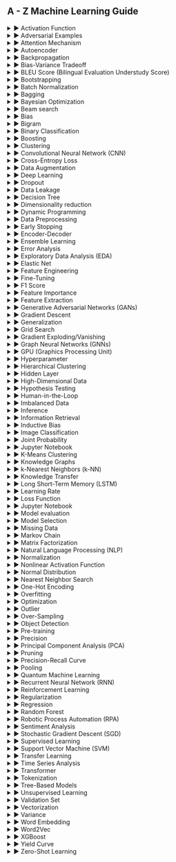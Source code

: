 ## A - Z Machine Learning Guide

<details>

<summary> ▶️ Activation Function</summary>

### Activation Function 

An activation function is a mathematical function applied to the output of a neuron in a neural network. 
It determines whether the neuron should be activated or not based on its input. Common activation functions include sigmoid, ReLU, and tanh.

</details>


<details>

<summary> ▶️ Adversarial Examples</summary>

### Adversarial Examples

Adversarial examples are input samples that are intentionally modified to deceive machine learning models, including LLMs. 
These perturbations can be imperceptible to humans but can cause the model to misclassify the input.

</details>


<details>

<summary> ▶️ Attention Mechanism</summary>

### Attention Mechanism

Attention mechanisms are a key component in many LLM architectures. They allow the model to focus on specific parts of the input sequence when making predictions. 
Attention mechanisms help LLMs capture long-range dependencies and improve their performance on various tasks.

</details>


<details>

<summary> ▶️ Autoencoder</summary>

### Autoencoder

An autoencoder is an unsupervised learning algorithm that consists of an encoder and a decoder. It is used to learn efficient data representations by reconstructing the input data from a compressed representation.
Autoencoders can be used for dimensionality reduction, denoising, and anomaly detection.

</details>


<details>

<summary> ▶️ Backpropagation</summary>

### Backpropagation

Backpropagation is a common algorithm used to train neural networks, including LLMs. It involves computing the gradients of the network's weights with respect to a loss function, 
allowing the model to adjust its parameters in the direction that minimizes the loss.

</details>


<details>

<summary> ▶️ Bias-Variance Tradeoff</summary>

### Bias-Variance Tradeoff

The bias-variance tradeoff refers to the relationship between a model's ability to fit training data (low bias) and its ability to generalize to unseen data (low variance).
LLMs need to strike a balance between bias and variance to avoid underfitting or overfitting.

</details>


<details>

<summary> ▶️ BLEU Score (Bilingual Evaluation Understudy Score)</summary>

### BLEU Score (Bilingual Evaluation Understudy Score)

BLEU is a metric used to evaluate the quality of machine-generated translations. 
It compares the generated translation to one or more reference translations and computes a score based on the n-gram overlap between them.

</details>


<details>

<summary> ▶️ Bootstrapping</summary>

### Bootstrapping

Bootstrapping is a technique used in machine learning to generate multiple training datasets by resampling the original dataset with replacement. 
It allows LLMs to train on different variations of the data, leading to improved model performance and robustness.

</details>

<details>

<summary> ▶️ Batch Normalization</summary>

### Batch Normalization

Batch normalization is a technique used to normalize the inputs of each layer in a neural network during training. 
It helps stabilize and speed up the training process by reducing the internal covariate shift, which can improve the performance of LLMs.

</details>


<details>

<summary> ▶️ Bagging</summary>

### Bagging

Bagging (Bootstrap Aggregating) is an ensemble learning technique that involves training multiple LLMs on different subsets of the training data, created through bootstrapping.
The individual models' predictions are then combined to make a final prediction, typically using voting or averaging.

</details>

<details>

<summary> ▶️ Bayesian Optimization</summary>

### Bayesian Optimization

Bayesian optimization is a technique used to optimize the hyperparameters of machine learning models, including LLMs. 
It combines Bayesian inference with a surrogate model to efficiently explore the hyperparameter space and find the best configuration for the model.

</details>

<details>

<summary> ▶️ Beam search</summary>

### Beam search

Beam search is a decoding algorithm commonly used in sequence generation tasks, such as machine translation or text generation with LLMs.
It explores the most promising paths by keeping a fixed number of top-scoring candidates at each step, reducing the search space.

</details>

<details>

<summary> ▶️ Bias</summary>

### Bias

In machine learning, bias refers to the systematic error or tendency of a model to consistently predict values that are different from the true values. 
It can arise from various sources, such as the model's architecture, assumptions, or the training data.

</details>

<details>

<summary> ▶️ Bigram</summary>

### Bigram

A bigram is a sequence of two consecutive words in a text. In natural language processing (NLP), bigrams are often used to capture local contextual information, as they represent the relationship between adjacent words.
LLMs can utilize bigrams to improve their understanding of language.

</details>

<details>

<summary> ▶️ Binary Classification</summary>

### Binary Classification

Binary classification is a type of machine learning task where the goal is to classify instances into one of two classes or categories.
For example, determining whether an email is spam or not spam. LLMs can be trained to perform binary classification tasks.

</details>

<details>

<summary> ▶️ Boosting </summary>

### Boosting

Boosting is an ensemble learning technique where multiple weak learners (usually simple models) are combined to create a stronger model.
Each weak learner is trained on a subset of the data, with subsequent learners focusing on the instances that were misclassified by previous ones. Gradient Boosting is a popular boosting algorithm.

</details>

<details>

<summary> ▶️ Clustering</summary>

### Clustering

Clustering is a technique used to group similar instances together based on their characteristics or features.
LLMs can be used for clustering tasks by learning representations of instances and applying clustering algorithms to these representations.

</details>

<details>

<summary> ▶️ Convolutional Neural Network (CNN)</summary>

### Convolutional Neural Network (CNN)

A convolutional neural network is a type of neural network architecture commonly used for image and video processing tasks. 
It consists of convolutional layers that apply filters to input data, allowing the model to automatically learn hierarchical representations of the data.

</details>

<details>

<summary> ▶️ Cross-Entropy Loss</summary>

### Cross-Entropy Loss

Cross-entropy loss, or log loss, is a commonly used loss function in classification tasks. It measures the dissimilarity between predicted probabilities and true class labels. 
LLMs are often trained using cross-entropy loss to optimize their classification performance.

</details>

<details>

<summary> ▶️ Data Augmentation</summary>

### Data Augmentation

Data augmentation is a technique used to artificially increase the size of a training dataset by applying various transformations to the existing data. 
It helps LLMs generalize better by exposing them to diverse variations of the input data.

</details>

<details>

<summary> ▶️ Deep Learning</summary>

### Deep Learning

Deep learning refers to a subfield of machine learning that focuses on training models with multiple layers (deep neural networks). 
LLMs are examples of deep learning models, capable of learning complex patterns and representations from large amounts of data.

</details>

<details>

<summary> ▶️ Dropout</summary>

### Dropout

Dropout is a regularization technique commonly used in neural networks, including LLMs, to prevent overfitting. 
It randomly disables a fraction of the neurons during training, forcing the network to learn redundant representations and reducing the reliance on specific neurons.

</details>

<details>

<summary> ▶️ Data Leakage</summary>

### Data Leakage

Data leakage refers to the situation where information from outside the training set is inadvertently included in the model's training process. 
It can lead to overestimated performance during training and poor generalization to unseen data. Preventing data leakage is crucial for training reliable LLMs.

</details>

<details>

<summary> ▶️ Decision Tree</summary>

### Decision Tree

A decision tree is a type of supervised learning algorithm used for classification and regression tasks. It represents a flowchart-like structure where each internal node represents a feature, 
each branch represents a decision rule, and each leaf node represents a class label or a numerical value.

</details>

<details>

<summary> ▶️ Dimensionality reduction</summary>

### Dimensionality reduction

Dimensionality reduction techniques are used to reduce the number of features or variables in a dataset while preserving important information. 
LLMs can learn effective representations that capture essential aspects of the data, enabling dimensionality reduction in an unsupervised manner.

</details>

<details>

<summary> ▶️ Dynamic Programming</summary>

### Dynamic Programming

Dynamic programming is a problem-solving technique used to efficiently solve problems by breaking them down into overlapping subproblems and storing the solutions to avoid redundant computations. 
It is often used in reinforcement learning algorithms to solve Markov decision processes (MDPs).

</details>

<details>

<summary> ▶️ Data Preprocessing</summary>

### Data Preprocessing

Data preprocessing refers to the steps taken to transform and clean raw data before feeding it to an LLM. 
It includes tasks such as data cleaning, normalization, feature scaling, handling missing values, and encoding categorical variables to ensure the data is in a suitable format for training.

</details>

<details>

<summary> ▶️ Early Stopping</summary>

### Early Stopping

Early stopping is a technique used to prevent overfitting during the training of LLMs. 
It involves monitoring the model's performance on a validation set and stopping the training process when the performance starts to deteriorate, thus selecting the model with the best generalization.

</details>

<details>

<summary> ▶️ Encoder-Decoder</summary>

### Encoder-Decoder

An encoder-decoder is a framework used in sequence-to-sequence tasks, such as machine translation or text summarization. 
The encoder processes the input sequence and learns a representation, which is then decoded by the decoder to generate the output sequence. LLMs can be used as encoders and decoders in this framework.

</details>

<details>

<summary> ▶️ Ensemble Learning</summary>

### Ensemble Learning

Ensemble learning involves combining multiple models, including LLMs, to improve predictive performance. Each model is trained independently, and their predictions are combined, often by voting or averaging, to make a final prediction. 
Ensemble learning can enhance the robustness and accuracy of LLMs.

</details>

<details>

<summary> ▶️ Error Analysis</summary>

### Error Analysis

Error analysis is the process of examining and understanding the errors made by a machine learning model, including LLMs. 
It involves analyzing misclassified instances, identifying patterns or systematic mistakes, and using this information to improve the model's performance.

</details>

<details>

<summary> ▶️ Exploratory Data Analysis (EDA)</summary>

### Exploratory Data Analysis (EDA)

Exploratory data analysis is the initial phase of data analysis, where LLM practitioners explore and summarize the main characteristics and patterns present in the dataset.
It involves visualizations, statistical summaries, and data transformations to gain insights and identify important features.

</details>


<details>

<summary> ▶️ Elastic Net</summary>

### Elastic Net

Elastic Net is a regularized regression method that combines both L1 (Lasso) and L2 (Ridge) penalties. It is used to overcome the limitations of L1 and L2 regularization alone, providing a balance between sparsity and variable selection. 
Elastic Net can be applied to LLMs for regression tasks.

</details>

<details>

<summary> ▶️ Feature Engineering</summary>

### Feature Engineering

Feature engineering is the process of transforming raw data into a set of meaningful features that can be used to train machine learning models, including LLMs. 
It involves selecting, combining, and creating new features to enhance the model's performance and predictive capabilities.

</details>

<details>

<summary> ▶️ Fine-Tuning</summary>

### Fine-Tuning

Fine-tuning refers to the process of further training a pre-trained LLM on a specific task or dataset.
By fine-tuning, the model adapts its learned representations to better suit the target task, leading to improved performance compared to training from scratch.

</details>

<details>

<summary> ▶️ F1 Score</summary>

### F1 Score

The F1 score is a metric commonly used to evaluate the performance of binary classification models. It combines precision (the ratio of true positives to predicted positives) and recall (the ratio of true positives to actual positives) into a single value,
providing a balanced measure of accuracy.

</details>

<details>

<summary> ▶️ Feature Importance</summary>

### Feature Importance

Feature importance refers to the measure of the influence or relevance of each input feature in a machine learning model's predictions. 
It helps identify the most influential features and can guide feature selection, engineering, or pruning processes in LLMs.

</details>

<details>

<summary> ▶️ Feature Extraction</summary>

### Feature Extraction

Feature extraction is the process of transforming raw data into a lower-dimensional representation that captures the most relevant information for a specific task. 
LLMs can perform feature extraction by learning high-level representations from raw data, allowing for improved efficiency and generalization.

</details>

<details>

<summary> ▶️ Generative Adversarial Networks (GANs)</summary>

### Generative Adversarial Networks (GANs)

GANs are a type of deep learning model that consists of two neural networks: a generator and a discriminator. The generator aims to generate realistic data samples, such as images, while the discriminator tries to distinguish between the generated samples and real ones. 
LLMs can be used in the generator or discriminator network of GANs.

</details>

<details>

<summary> ▶️ Gradient Descent</summary>

### Gradient Descent

Gradient descent is an optimization algorithm used to train machine learning models, including LLMs. 
It iteratively updates the model's parameters by moving in the direction of steepest descent of the loss function, gradually minimizing the error between predictions and true values.

</details>

<details>

<summary> ▶️ Generalization</summary>

### Generalization

Generalization refers to the ability of a machine learning model, such as an LLM, to perform well on unseen or test data. 
A model with good generalization can effectively capture underlying patterns in the training data and apply them to make accurate predictions on new, unseen data.

</details>

<details>

<summary> ▶️ Grid Search</summary>

### Grid Search

Grid search is a technique used for hyperparameter optimization in machine learning. It involves specifying a grid of hyperparameter values and exhaustively evaluating the model's performance for each combination of hyperparameters. 
Grid search helps in finding the optimal hyperparameters for LLMs.

</details>

<details>

<summary> ▶️ Gradient Exploding/Vanishing</summary>

### Gradient Exploding/Vanishing

Gradient exploding or vanishing occurs during training when the gradients of the model's parameters become either too large (exploding) or too small (vanishing). 
This can hinder the training process of LLMs, affecting their ability to learn effectively. Techniques like gradient clipping can help mitigate these issues.

</details>

<details>

<summary> ▶️ Graph Neural Networks (GNNs)</summary>

### Graph Neural Networks (GNNs)

Graph Neural Networks are a type of neural network specifically designed to operate on graph-structured data.
They can capture complex relationships between entities in a graph and are well-suited for tasks such as node classification, graph classification, and link prediction.

</details>

<details>

<summary> ▶️ GPU (Graphics Processing Unit)</summary>

### GPU (Graphics Processing Unit)

GPUs are specialized hardware devices that are commonly used to accelerate the training and inference of LLMs. 
They are highly parallel processors that can perform matrix operations efficiently, enabling faster computation and training of deep learning models.

</details>

<details>

<summary> ▶️ Hyperparameter</summary>

### Hyperparameter

Hyperparameters are the configuration settings of a machine learning model that are set before the training process begins. Examples of hyperparameters for LLMs include learning rate, regularization strength, number of hidden layers, and activation functions. 
Choosing appropriate hyperparameter values is crucial for achieving optimal model performance.

</details>

<details>

<summary> ▶️ Hierarchical Clustering</summary>

### Hierarchical Clustering

Hierarchical clustering is a method used to group similar data points into clusters based on their similarities or distances. 
It creates a hierarchical structure of clusters, often represented as a dendrogram, which can be useful in exploring the structure and relationships within data.

</details>

<details>

<summary> ▶️ Hidden Layer</summary>

### Hidden Layer

In a neural network, including LLMs, a hidden layer is a layer of neurons that sits between the input layer and the output layer. 
The hidden layer performs transformations and computations on the input data, enabling the network to learn complex representations and patterns.

</details>

<details>

<summary> ▶️ High-Dimensional Data</summary>

### High-Dimensional Data

High-Dimensional Data: High-dimensional data refers to data that has a large number of features or dimensions. 
LLMs are effective in handling high-dimensional data by learning meaningful representations or by employing dimensionality reduction techniques to reduce the complexity and improve model performance.

</details>

<details>

<summary> ▶️ Hypothesis Testing</summary>

### Hypothesis Testing

Hypothesis testing is a statistical method used to make inferences about a population based on a sample of data. It involves formulating a null hypothesis and an alternative hypothesis, and using statistical tests to determine whether there is sufficient evidence to accept or reject the null hypothesis. 
Hypothesis testing is commonly used in evaluating the performance of LLMs.

</details>

<details>

<summary> ▶️ Human-in-the-Loop</summary>

### Human-in-the-Loop

Human-in-the-loop refers to a process where human input is integrated into the loop of an automated system. 
In the context of LLMs, human-in-the-loop approaches involve combining the capabilities of LLMs with human expertise to improve the overall performance and decision-making process.

</details>

<details>

<summary> ▶️ Imbalanced Data</summary>

### Imbalanced Data

Imbalanced data refers to a situation where the distribution of classes or labels in a dataset is uneven, with one or more classes being underrepresented compared to others. 
Handling imbalanced data is important in LLMs to prevent biased or inaccurate predictions and to ensure fair model performance.

</details>

<details>

<summary> ▶️ Inference</summary>

### Inference

Inference refers to the process of applying a trained machine learning model, including LLMs, to make predictions or draw conclusions on new, unseen data. 
During inference, the model utilizes the learned patterns and parameters to generate output based on the input data.

</details>

<details>

<summary> ▶️ Information Retrieval</summary>

### Information Retrieval

Information retrieval involves the retrieval of relevant information from a collection of data, typically text-based. 
LLMs can be used in information retrieval tasks, such as document search or question-answering systems, to understand and generate relevant responses based on user queries.

</details>

<details>

<summary> ▶️ Inductive Bias</summary>

### Inductive Bias

Inductive bias refers to the prior assumptions or biases built into a machine learning model, including LLMs, that guide the learning process and shape the model's behavior. 
Inductive bias helps the model generalize from the training data to unseen examples and can influence the model's learning capacity and performance.

</details>

<details>

<summary> ▶️ Image Classification</summary>

### Image Classification

Image classification is a computer vision task that involves assigning labels or categories to images. 
LLMs, such as convolutional neural networks (CNNs), have demonstrated remarkable performance in image classification by learning hierarchical representations and patterns from image data.

</details>

<details>

<summary> ▶️ Joint Probability</summary>

### Joint Probability

Joint probability refers to the probability of two or more events occurring simultaneously. 
In LLMs, joint probability can be used to model the probability distribution of multiple variables or to estimate the likelihood of observing specific combinations of features.

</details>

<details>

<summary> ▶️ Jupyter Notebook</summary>

### Jupyter Notebook

Jupyter Notebook is an open-source web application that allows interactive and collaborative development of code, including machine learning code. 
It provides an environment where LLM practitioners can write and execute code, visualize data, and document their workflows.

</details>

<details>

<summary> ▶️ K-Means Clustering</summary>

### K-Means Clustering

K-Means Clustering: K-means clustering is a popular unsupervised learning algorithm used for partitioning data into k clusters. 
It aims to minimize the within-cluster sum of squares by iteratively assigning data points to the nearest centroid and updating the centroids based on the assigned points.

</details>
  
 
 
<details>

<summary> ▶️ Knowledge Graphs</summary>

### Knowledge Graphs

Knowledge graphs are structured representations of knowledge that capture relationships and entities in a domain. 
LLMs can be applied to knowledge graphs for tasks such as knowledge graph completion, entity linking, or question-answering, enabling effective reasoning and inference over the graph.

</details>
  
 <details>

<summary> ▶️ k-Nearest Neighbors (k-NN)</summary>

### k-Nearest Neighbors (k-NN)

k-Nearest Neighbors is a simple and intuitive classification algorithm that assigns a test sample to the majority class among its k nearest neighbors in the feature space. 
LLMs can employ k-NN as a baseline or as part of more complex ensemble models.

</details>
   
 
 <details>

<summary> ▶️ Knowledge Transfer</summary>

### Knowledge Transfer

Knowledge transfer refers to the process of transferring learned knowledge from one domain or task to another. 
In the context of LLMs, it involves leveraging pre-trained models or representations on a source task or dataset and applying them to improve performance on a target task or dataset with limited labeled data.

</details>
   
   
 <details>

<summary> ▶️ Long Short-Term Memory (LSTM)</summary>

### Long Short-Term Memory (LSTM)

Long Short-Term Memory is a type of recurrent neural network (RNN) architecture that is well-suited for processing sequential data. 
LSTMs are capable of capturing long-term dependencies and have been widely used in natural language processing, speech recognition, and other time series tasks.

</details>
   
 <details>

<summary> ▶️ Learning Rate</summary>

### Learning Rate

Learning rate is a hyperparameter that determines the step size at each iteration of the optimization process during model training. It controls the speed at which a model's parameters are updated based on the gradient. 
Choosing an appropriate learning rate is essential for effective training of LLMs.

</details>
   
   
 <details>

<summary> ▶️ Loss Function</summary>

### Loss Function

A loss function, also known as an objective function or cost function, quantifies the discrepancy between predicted and true values during model training. 
LLMs aim to minimize the loss function to improve their performance. Common loss functions include mean squared error, cross-entropy, and KL divergence.

</details>
   
   
 <details>

<summary> ▶️ Jupyter Notebook</summary>

### header

Learning Curve: A learning curve is a graphical representation of a model's performance (such as accuracy or loss) as a function of the amount of training data. 
It helps analyze how model performance improves or plateaus with increasing data size and provides insights into whether additional data would benefit the LLM.

</details>
   
   
 <details>

<summary> ▶️ Model evaluation</summary>

### Model evaluation

Model evaluation is the process of assessing the performance and generalization ability of a machine learning model. 
LLMs are evaluated using various metrics, such as accuracy, precision, recall, F1-score, or mean squared error, depending on the specific task and data characteristics.

</details>
   
   
 <details>

<summary> ▶️ Model Selection</summary>

### Model Selection

Model selection refers to the process of choosing the best machine learning model from a set of candidate models. 
In the context of LLMs, model selection involves comparing different architectures, hyperparameters, or training strategies to identify the model that performs best on the given task and data.

</details>
   
   
 <details>

<summary> ▶️ Missing Data</summary>

### Missing Data

Missing data refers to the absence or unavailability of values in a dataset. LLMs need to handle missing data appropriately during training and inference to avoid biased results. 
Techniques such as imputation or dropout can be used to address missing data in LLMs.

</details>
   
   
<details>

<summary> ▶️ Markov Chain</summary>

### Markov Chain

A Markov chain is a mathematical model that represents a sequence of events where the future state depends only on the current state and is independent of the past states. 
LLMs can be used to model and predict the future states in a Markov chain, enabling applications in time series analysis, natural language processing, and more.

</details>

<details>

<summary> ▶️ Matrix Factorization</summary>

### Matrix Factorization

Matrix factorization is a technique used to decompose a matrix into lower-rank matrices. 
In the context of LLMs, matrix factorization methods are commonly employed for collaborative filtering and recommendation systems, where they can learn latent representations of users and items from sparse interaction data.

</details>

<details>

<summary> ▶️ Natural Language Processing (NLP)</summary>

### Natural Language Processing (NLP)

Natural Language Processing is a subfield of artificial intelligence that focuses on the interaction between computers and human language. LLMs are widely used in NLP tasks, such as language translation, sentiment analysis, text generation, and question-answering.

</details>

<details>

<summary> ▶️ Normalization</summary>

### Normalization

Normalization is a preprocessing step that scales input data to a standard range to ensure fair comparison and improve convergence during training. LLMs commonly apply normalization techniques, such as min-max scaling or z-score normalization, to bring features to a similar magnitude.

</details>

<details>

<summary> ▶️ Nonlinear Activation Function</summary>

### Nonlinear Activation Function

A nonlinear activation function is applied to the output of a neuron in a neural network to introduce nonlinearity and enable the network to learn complex, nonlinear relationships in the data. Common nonlinear activation functions used in LLMs include ReLU (Rectified Linear Unit), sigmoid, and tanh.

</details>

<details>

<summary> ▶️ Normal Distribution</summary>

### Normal Distribution

The normal distribution, also known as the Gaussian distribution, is a continuous probability distribution that is symmetric and bell-shaped. LLMs often assume or model data distributions as normal distributions, enabling probabilistic reasoning, sampling, and generation.

</details>

<details>

<summary> ▶️ Nearest Neighbor Search</summary>

### Nearest Neighbor Search

Nearest Neighbor Search is a technique used to find the most similar or nearest data points to a given query point in a dataset. LLMs can employ nearest neighbor search methods, such as k-d trees or approximate nearest neighbor algorithms, to enable efficient similarity-based retrieval or classification.

</details>

<details>

<summary> ▶️ One-Hot Encoding</summary>

### One-Hot Encoding

One-Hot Encoding is a technique used to represent categorical variables as binary vectors. Each category is assigned a binary value, with one element set to 1 and the rest set to 0. LLMs can utilize one-hot encoding to process and learn from categorical data.

</details>

<details>

<summary> ▶️ Overfitting</summary>

### Overfitting

Overfitting occurs when a machine learning model performs well on the training data but fails to generalize well on unseen data. LLMs are susceptible to overfitting due to their large capacity. Regularization techniques, such as dropout or weight decay, can help mitigate overfitting in LLMs.

</details>

<details>

<summary> ▶️ Optimization</summary>

### Optimization

Optimization refers to the process of finding the optimal set of parameters or hyperparameters for a machine learning model. LLMs employ optimization algorithms, such as stochastic gradient descent (SGD) or Adam, to minimize the loss function and improve model performance during training.

</details>

<details>

<summary> ▶️ Outlier</summary>

### Outlier

An outlier is an observation that significantly deviates from the normal or expected behavior of the data. Outliers can have a detrimental impact on the performance of LLMs, especially in tasks like regression or clustering. Identifying and handling outliers is important for accurate and robust model training.

</details>

<details>

<summary> ▶️ Over-Sampling</summary>

### Over-Sampling

Over-sampling is a technique used to address class imbalance in a dataset by artificially increasing the number of minority class samples. LLMs can benefit from over-sampling methods, such as SMOTE (Synthetic Minority Over-sampling Technique), to improve the model's ability to capture and generalize the minority class.

</details>

<details>

<summary> ▶️ Object Detection</summary>

### Object Detection

Object detection is a computer vision task that involves identifying and localizing objects within an image or video. LLMs can be utilized for object detection tasks by combining convolutional neural networks (CNNs) with techniques like region proposal networks or anchor-based methods.

</details>

<details>

<summary> ▶️ Pre-training</summary>

### Pre-training

Pre-training is a technique where a model is initially trained on a large dataset or a related task before fine-tuning it on a target task or dataset. LLMs often undergo pre-training on a large corpus of text data to learn general language representations, which can then be fine-tuned for specific downstream tasks.

</details>

<details>

<summary> ▶️ Precision</summary>

### Precision

Precision is a metric used to evaluate the performance of a classification model. It measures the proportion of correctly predicted positive instances among the total predicted positive instances. Precision is commonly used in binary classification tasks and can be calculated as true positives divided by the sum of true positives and false positives.

</details>

<details>

<summary> ▶️ Principal Component Analysis (PCA)</summary>

### Principal Component Analysis (PCA)

Principal Component Analysis (PCA): Principal Component Analysis is a dimensionality reduction technique used to transform high-dimensional data into a lower-dimensional representation. PCA identifies the principal components that capture the maximum variance in the data. LLMs can benefit from PCA to reduce input dimensionality and remove redundant features.

</details>

<details>

<summary> ▶️ Pruning</summary>

### Pruning

Pruning is a technique used to reduce the size and complexity of a machine learning model by removing unnecessary or redundant connections, nodes, or parameters. LLMs can undergo pruning to improve model efficiency, reduce memory requirements, or enhance interpretability without significantly sacrificing performance.

</details>

<details>

<summary> ▶️ Precision-Recall Curve</summary>

### Precision-Recall Curve

The Precision-Recall curve is a graphical representation that shows the trade-off between precision and recall (or sensitivity) for different classification thresholds. LLMs can use the Precision-Recall curve to evaluate the model's performance across a range of operating points and choose an appropriate threshold for a given task.

</details>

<details>

<summary> ▶️ Pooling</summary>

### Pooling

Pooling is an operation commonly used in convolutional neural networks (CNNs) to reduce the spatial dimensions of feature maps. Max pooling and average pooling are popular pooling techniques that extract the most salient features or compute the average values within local regions. LLMs can utilize pooling to downsample feature maps and capture important information.

</details>

<details>

<summary> ▶️ Quantum Machine Learning</summary>

### Quantum Machine Learning

Quantum Machine Learning is an emerging field that explores the intersection of quantum computing and machine learning. It aims to develop algorithms and models that leverage the unique properties of quantum systems to enhance computational power and solve complex machine learning problems more efficiently.

</details>

<details>

<summary> ▶️ Recurrent Neural Network (RNN)</summary>

### Recurrent Neural Network (RNN)

A Recurrent Neural Network is a type of neural network architecture designed to process sequential data by maintaining and utilizing hidden state information. LLMs often employ RNNs to capture temporal dependencies and model sequential patterns in tasks such as natural language processing and time series analysis.

</details>

<details>

<summary> ▶️ Reinforcement Learning</summary>

### Reinforcement Learning

Reinforcement Learning is a branch of machine learning concerned with training agents to make sequential decisions in an environment to maximize a reward signal. LLMs can be applied in reinforcement learning frameworks to learn optimal policies and value functions in various domains, such as game playing or robotics.

</details>


<details>

<summary> ▶️ Regularization</summary>

### Regularization

Regularization is a technique used to prevent overfitting by adding a penalty term to the loss function during model training. LLMs often utilize regularization methods like L1 regularization (Lasso) or L2 regularization (Ridge) to control the complexity of the model and encourage sparse or smooth parameter values.

</details>

<details>

<summary> ▶️ Regression</summary>

### Regression

Regression is a type of supervised learning task that aims to predict continuous or real-valued output variables based on input features. LLMs can be used for regression tasks, such as predicting house prices or stock market trends, by learning the underlying patterns and relationships in the data.

</details>

<details>

<summary> ▶️ Random Forest</summary>

### Random Forest

Random Forest is an ensemble learning method that combines multiple decision trees to make predictions. LLMs can utilize random forest algorithms to improve predictive accuracy and handle high-dimensional data or complex feature interactions.

</details>

<details>

<summary> ▶️ Robotic Process Automation (RPA)</summary>

### Robotic Process Automation (RPA)

Robotic Process Automation involves the use of software robots or artificial intelligence to automate repetitive and rule-based tasks in business processes. LLMs can be employed in RPA systems to learn and mimic human decision-making and perform tasks such as data extraction, classification, or workflow automation.

</details>

<details>

<summary> ▶️ Sentiment Analysis</summary>

### Sentiment Analysis

Sentiment Analysis, also known as opinion mining, is the task of determining the sentiment or emotion expressed in a piece of text. LLMs can be used for sentiment analysis tasks, such as classifying text as positive, negative, or neutral, by learning the underlying sentiment patterns and contextual cues.

</details>

<details>

<summary> ▶️ Stochastic Gradient Descent (SGD)</summary>

### Stochastic Gradient Descent (SGD)

Stochastic Gradient Descent is an optimization algorithm commonly used to train machine learning models. LLMs employ SGD to iteratively update model parameters using small batches of training data, making it computationally efficient and scalable for large datasets.

</details>

<details>

<summary> ▶️ Supervised Learning</summary>

### Supervised Learning

Supervised Learning is a machine learning approach where the model learns from labeled data, where inputs are paired with corresponding outputs or labels. LLMs can be trained through supervised learning by optimizing a loss function that quantifies the discrepancy between predicted and true outputs.

</details>

<details>

<summary> ▶️ Support Vector Machine (SVM)</summary>

### Support Vector Machine (SVM)

Support Vector Machines are supervised learning models used for classification and regression tasks. LLMs can utilize SVMs, which find an optimal hyperplane to separate different classes or predict continuous values, making them effective for tasks such as text classification or image recognition.

</details>

<details>

<summary> ▶️ Transfer Learning</summary>

### Transfer Learning

Transfer Learning is a technique that allows knowledge gained from one task or domain to be transferred and applied to another related task or domain. LLMs can benefit from transfer learning by leveraging pre-trained models on large datasets to improve performance on new, smaller datasets or different tasks.

</details>

<details>

<summary> ▶️ Time Series Analysis</summary>

### Time Series Analysis

Time Series Analysis is a statistical method for analyzing and forecasting data points collected over time. LLMs can be utilized for time series analysis tasks, such as predicting stock prices or weather patterns, by capturing temporal dependencies and learning patterns in sequential data.

</details>

<details>

<summary> ▶️ Transformer</summary>

### Transformer

Transformer is a neural network architecture that utilizes self-attention mechanisms to capture dependencies between input and output elements. LLMs based on Transformer models have achieved significant advancements in natural language processing tasks, such as machine translation, language generation, and text understanding.

</details>

<details>

<summary> ▶️ Tokenization</summary>

### Tokenization

Tokenization: Tokenization is the process of breaking down text into smaller units called tokens. LLMs rely on tokenization to convert input text into meaningful and manageable units, such as words, subwords, or characters, which can be further processed and analyzed by the model.

</details>

<details>

<summary> ▶️ Tree-Based Models</summary>

### Tree-Based Models

Tree-Based Models, such as decision trees or random forests, are machine learning models that represent decisions or predictions as a tree-like structure. LLMs can utilize tree-based models for various tasks, including classification, regression, or feature selection, by exploiting the hierarchical and interpretable nature of trees.

</details>

<details>

<summary> ▶️ Unsupervised Learning</summary>

### Unsupervised Learning

Unsupervised Learning is a type of machine learning where the model learns from unlabeled data without any predefined labels or target outputs. While LLMs often rely on supervised or semi-supervised learning, they can also be used in unsupervised learning tasks, such as clustering or dimensionality reduction, to discover underlying patterns and structures in the data.

</details>

<details>

<summary> ▶️ Validation Set</summary>

### Validation Set

The Validation Set is a subset of data that is used to evaluate the performance of a machine learning model during the training phase. LLMs can utilize a validation set to monitor and tune the model's hyperparameters, assess generalization, and prevent overfitting.

</details>

<details>

<summary> ▶️ Vectorization</summary>

### Vectorization

Vectorization is the process of converting non-numeric data or operations into numerical representations that can be processed by machine learning models. LLMs often require vectorization techniques, such as word embeddings or one-hot encoding, to represent text or categorical data as numerical vectors.

</details>

<details>

<summary> ▶️ Variance</summary>

### Variance

Variance is a statistical measure that quantifies the variability or spread of data points around the mean. In the context of machine learning, variance refers to the sensitivity of a model's predictions to variations in the training data. LLMs aim to strike a balance between capturing complex patterns in the data while minimizing variance to ensure generalization.

</details>

<details>

<summary> ▶️ Word Embedding</summary>

### Word Embedding

Word Embedding is a technique that represents words or text as dense vector representations in a continuous space. LLMs often employ word embeddings to capture semantic relationships, contextual information, and meaning in textual data, enabling tasks such as language modeling or sentiment analysis.

</details>

<details>

<summary> ▶️ Word2Vec</summary>

### Word2Vec

Word2Vec is a popular algorithm for learning word embeddings from large text corpora. LLMs can leverage Word2Vec to generate distributed word representations, where words with similar contexts are represented by similar vectors, facilitating semantic understanding and feature extraction in natural language processing tasks.

</details>

<details>

<summary> ▶️ XGBoost</summary>

### XGBoost

XGBoost is an open-source software library that implements the gradient boosting framework, a powerful machine learning technique. While not directly related to LLMs, XGBoost can be used in combination with LLMs to improve predictive accuracy and handle structured or tabular data in tasks such as regression, classification, and ranking.

</details>

<details>

<summary> ▶️ Yield Curve</summary>

### Yield Curve

The Yield Curve is a graphical representation of the relationship between the interest rates and the time to maturity for a set of fixed-income securities. While not directly related to LLMs, yield curves can be used as economic indicators and can be considered as one of the factors in financial time series analysis, which can involve LLMs.

</details>

<details>

<summary> ▶️ Zero-Shot Learning</summary>

### Zero-Shot Learning

Zero-Shot Learning is a machine learning paradigm where a model is trained to recognize or classify objects or concepts it has never seen before. LLMs can be utilized in zero-shot learning tasks by learning to generalize from seen classes to unseen classes, leveraging semantic information or attributes associated with the classes.

</details>
